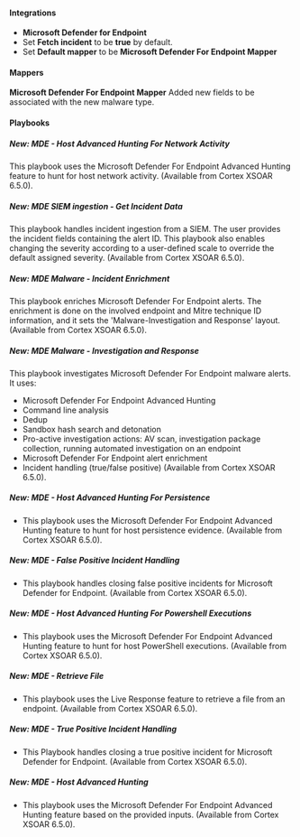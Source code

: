 
#### Integrations
- **Microsoft Defender for Endpoint**
- Set **Fetch incident** to be **true** by default.
- Set **Default mapper** to be **Microsoft Defender For Endpoint Mapper**

#### Mappers
**Microsoft Defender For Endpoint Mapper**
Added new fields to be associated with the new malware type.

#### Playbooks

##### New: **MDE - Host Advanced Hunting For Network Activity**
This playbook uses the Microsoft Defender For Endpoint Advanced Hunting feature to hunt for host network activity. (Available from Cortex XSOAR 6.5.0).
##### New: **MDE SIEM ingestion - Get Incident Data**
This playbook handles incident ingestion from a SIEM. The user provides the incident fields containing the alert ID. This playbook also enables changing the severity according to a user-defined scale to override the default assigned severity. (Available from Cortex XSOAR 6.5.0).
##### New: **MDE Malware - Incident Enrichment**
This playbook enriches Microsoft Defender For Endpoint alerts. The enrichment is done on the involved endpoint and Mitre technique ID information, and it sets the 'Malware-Investigation and Response' layout. (Available from Cortex XSOAR 6.5.0).
##### New: **MDE Malware - Investigation and Response**
This playbook investigates Microsoft Defender For Endpoint malware alerts. It uses:
- Microsoft Defender For Endpoint Advanced Hunting
- Command line analysis
- Dedup
- Sandbox hash search and detonation
- Pro-active investigation actions: AV scan, investigation package collection, running automated investigation on an endpoint
- Microsoft Defender For Endpoint alert enrichment
- Incident handling (true/false positive) (Available from Cortex XSOAR 6.5.0).
##### New: **MDE - Host Advanced Hunting For Persistence**
- This playbook uses the Microsoft Defender For Endpoint Advanced Hunting feature to hunt for host persistence evidence. (Available from Cortex XSOAR 6.5.0).
##### New: **MDE - False Positive Incident Handling**
- This playbook handles closing false positive incidents for Microsoft Defender for Endpoint.  (Available from Cortex XSOAR 6.5.0).
##### New: **MDE - Host Advanced Hunting For Powershell Executions**
- This playbook uses the Microsoft Defender For Endpoint Advanced Hunting feature to hunt for host PowerShell executions. (Available from Cortex XSOAR 6.5.0).
##### New: **MDE - Retrieve File**
- This playbook uses the Live Response feature to retrieve a file from an endpoint. (Available from Cortex XSOAR 6.5.0).
##### New: **MDE - True Positive Incident Handling**
- This Playbook handles closing a true positive incident for Microsoft Defender for Endpoint. (Available from Cortex XSOAR 6.5.0).
##### New: **MDE - Host Advanced Hunting**
- This playbook uses the Microsoft Defender For Endpoint Advanced Hunting feature based on the provided inputs. (Available from Cortex XSOAR 6.5.0).
